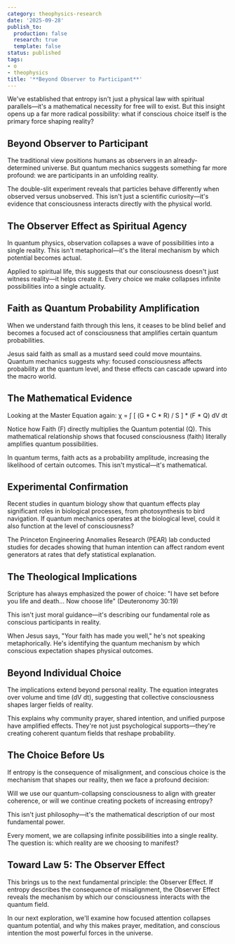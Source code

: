 ```yaml
---
category: theophysics-research
date: '2025-09-28'
publish_to:
  production: false
  research: true
  template: false
status: published
tags:
- o
- theophysics
title: '**Beyond Observer to Participant**'
---
```

   
We've established that entropy isn't just a physical law with spiritual parallels—it's a mathematical necessity for free will to exist. But this insight opens up a far more radical possibility: what if conscious choice itself is the primary force shaping reality?   
   
## **Beyond Observer to Participant**   
   
The traditional view positions humans as observers in an already-determined universe. But quantum mechanics suggests something far more profound: we are participants in an unfolding reality.   
   
The double-slit experiment reveals that particles behave differently when observed versus unobserved. This isn't just a scientific curiosity—it's evidence that consciousness interacts directly with the physical world.   
   
## **The Observer Effect as Spiritual Agency**   
   
In quantum physics, observation collapses a wave of possibilities into a single reality. This isn't metaphorical—it's the literal mechanism by which potential becomes actual.   
   
Applied to spiritual life, this suggests that our consciousness doesn't just witness reality—it helps create it. Every choice we make collapses infinite possibilities into a single actuality.   
   
## **Faith as Quantum Probability Amplification**   
   
When we understand faith through this lens, it ceases to be blind belief and becomes a focused act of consciousness that amplifies certain quantum probabilities.   
   
Jesus said faith as small as a mustard seed could move mountains. Quantum mechanics suggests why: focused consciousness affects probability at the quantum level, and these effects can cascade upward into the macro world.   
   
## **The Mathematical Evidence**   
   
Looking at the Master Equation again: χ = ∫ [ (G * C * R) / S ] * (F * Q) dV dt   
   
Notice how Faith (F) directly multiplies the Quantum potential (Q). This mathematical relationship shows that focused consciousness (faith) literally amplifies quantum possibilities.   
   
In quantum terms, faith acts as a probability amplitude, increasing the likelihood of certain outcomes. This isn't mystical—it's mathematical.   
   
## **Experimental Confirmation**   
   
Recent studies in quantum biology show that quantum effects play significant roles in biological processes, from photosynthesis to bird navigation. If quantum mechanics operates at the biological level, could it also function at the level of consciousness?   
   
The Princeton Engineering Anomalies Research (PEAR) lab conducted studies for decades showing that human intention can affect random event generators at rates that defy statistical explanation.   
   
## **The Theological Implications**   
   
Scripture has always emphasized the power of choice: "I have set before you life and death... Now choose life" (Deuteronomy 30:19)   
   
This isn't just moral guidance—it's describing our fundamental role as conscious participants in reality.   
   
When Jesus says, "Your faith has made you well," he's not speaking metaphorically. He's identifying the quantum mechanism by which conscious expectation shapes physical outcomes.   
   
## **Beyond Individual Choice**   
   
The implications extend beyond personal reality. The equation integrates over volume and time (dV dt), suggesting that collective consciousness shapes larger fields of reality.   
   
This explains why community prayer, shared intention, and unified purpose have amplified effects. They're not just psychological supports—they're creating coherent quantum fields that reshape probability.   
   
## **The Choice Before Us**   
   
If entropy is the consequence of misalignment, and conscious choice is the mechanism that shapes our reality, then we face a profound decision:   
   
Will we use our quantum-collapsing consciousness to align with greater coherence, or will we continue creating pockets of increasing entropy?   
   
This isn't just philosophy—it's the mathematical description of our most fundamental power.   
   
Every moment, we are collapsing infinite possibilities into a single reality. The question is: which reality are we choosing to manifest?   
   
## **Toward Law 5: The Observer Effect**   
   
This brings us to the next fundamental principle: the Observer Effect. If entropy describes the consequence of misalignment, the Observer Effect reveals the mechanism by which our consciousness interacts with the quantum field.   
   
In our next exploration, we'll examine how focused attention collapses quantum potential, and why this makes prayer, meditation, and conscious intention the most powerful forces in the universe.